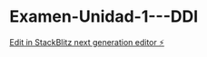 # Examen-Unidad-1---DDI

[Edit in StackBlitz next generation editor ⚡️](https://stackblitz.com/~/github.com/Sheila189/Examen-Unidad-1---DDI)